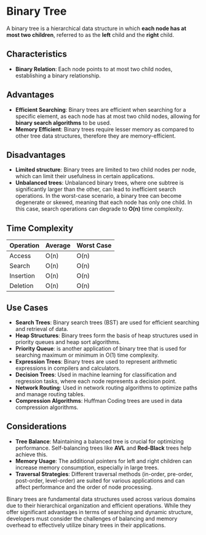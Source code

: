# Binary Tree

A binary tree is a hierarchical data structure in which **each node has at most two children**, referred to as the **left** child and the **right** child.

## Characteristics

- **Binary Relation**: Each node points to at most two child nodes, establishing a binary relationship.

## Advantages

- **Efficient Searching**: Binary trees are efficient when searching for a specific element, as each node has at most two child nodes, allowing for **binary search algorithms** to be used.
- **Memory Efficient**: Binary trees require lesser memory as compared to other tree data structures, therefore they are memory-efficient.

## Disadvantages

- **Limited structure**: Binary trees are limited to two child nodes per node, which can limit their usefulness in certain applications.
- **Unbalanced trees**: Unbalanced binary trees, where one subtree is significantly larger than the other, can lead to inefficient search operations. In the worst-case scenario, a binary tree can become degenerate or skewed, meaning that each node has only one child. In this case, search operations can degrade to **O(n)** time complexity.

## Time Complexity

| Operation | Average | Worst Case |
| --------- | ------- | ---------- |
| Access    | O(n)    | O(n)       |
| Search    | O(n)    | O(n)       |
| Insertion | O(n)    | O(n)       |
| Deletion  | O(n)    | O(n)       |

## Use Cases

- **Search Trees**: Binary search trees (BST) are used for efficient searching and retrieval of data.
- **Heap Structures**: Binary trees form the basis of heap structures used in priority queues and heap sort algorithms.
- **Priority Queue**: is another application of binary tree that is used for searching maximum or minimum in O(1) time complexity.
- **Expression Trees**: Binary trees are used to represent arithmetic expressions in compilers and calculators.
- **Decision Trees**: Used in machine learning for classification and regression tasks, where each node represents a decision point.
- **Network Routing**: Used in network routing algorithms to optimize paths and manage routing tables.
- **Compression Algorithms**: Huffman Coding trees are used in data compression algorithms.

## Considerations

- **Tree Balance**: Maintaining a balanced tree is crucial for optimizing performance. Self-balancing trees like **AVL** and **Red-Black** trees help achieve this.
- **Memory Usage**: The additional pointers for left and right children can increase memory consumption, especially in large trees.
- **Traversal Strategies**: Different traversal methods (in-order, pre-order, post-order, level-order) are suited for various applications and can affect performance and the order of node processing.

Binary trees are fundamental data structures used across various domains due to their hierarchical organization and efficient operations. While they offer significant advantages in terms of searching and dynamic structure, developers must consider the challenges of balancing and memory overhead to effectively utilize binary trees in their applications.
